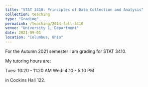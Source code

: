 ```yaml
---
title: "STAT 3410: Principles of Data Collection and Analysis"
collection: teaching
type: "Grading"
permalink: /teaching/2014-fall-3410
venue: "University 1, Department"
date: 2021-09-01
location: "Columbus, Ohio"
---
```


For the Autumn 2021 semester I am grading for STAT 3410.

My tutoring hours are:

Tues: 10:20 - 11:20 AM
Wed: 4:10 - 5:10 PM

in Cockins Hall 122.

